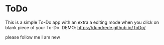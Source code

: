 # ToDo
This is a simple To-Do app with an extra a editing mode when you click on blank piece of your To-Do.
DEMO: https://dundrede.github.io/ToDo/
 
please follow me I am new
